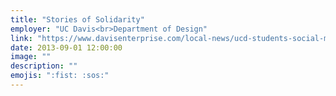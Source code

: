```yaml
---
title: "Stories of Solidarity"
employer: "UC Davis<br>Department of Design"
link: "https://www.davisenterprise.com/local-news/ucd-students-social-media-tool-garners-attention/"
date: 2013-09-01 12:00:00
image: ""
description: ""
emojis: ":fist: :sos:"
---
```

